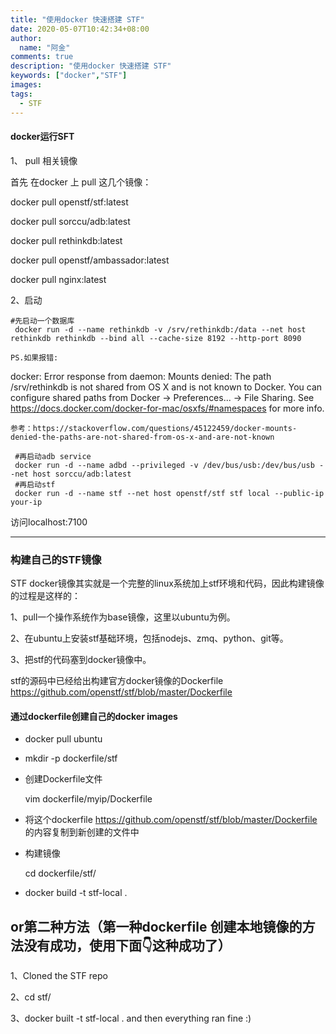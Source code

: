 ```yaml
---
title: "使用docker 快速搭建 STF"
date: 2020-05-07T10:42:34+08:00
author:
  name: "阿金"
comments: true
description: "使用docker 快速搭建 STF"
keywords: ["docker","STF"]
images:
tags:
  - STF
---
```

#### docker运行SFT
1、 pull 相关镜像

首先 在docker 上 pull 这几个镜像：

docker pull openstf/stf:latest

docker pull sorccu/adb:latest

docker pull rethinkdb:latest

docker pull openstf/ambassador:latest

docker pull nginx:latest

2、启动
```shell
#先启动一个数据库
 docker run -d --name rethinkdb -v /srv/rethinkdb:/data --net host rethinkdb rethinkdb --bind all --cache-size 8192 --http-port 8090

PS.如果报错:
```
docker: Error response from daemon: Mounts denied: 
The path /srv/rethinkdb
is not shared from OS X and is not known to Docker.
You can configure shared paths from Docker -> Preferences... -> File Sharing.
See https://docs.docker.com/docker-for-mac/osxfs/#namespaces for more info.
```
参考：https://stackoverflow.com/questions/45122459/docker-mounts-denied-the-paths-are-not-shared-from-os-x-and-are-not-known

 #再启动adb service
 docker run -d --name adbd --privileged -v /dev/bus/usb:/dev/bus/usb --net host sorccu/adb:latest
 #再启动stf
 docker run -d --name stf --net host openstf/stf stf local --public-ip your-ip

```

访问localhost:7100

----------------------------------
### 构建自己的STF镜像

STF docker镜像其实就是一个完整的linux系统加上stf环境和代码，因此构建镜像的过程是这样的：

1、pull一个操作系统作为base镜像，这里以ubuntu为例。

2、在ubuntu上安装stf基础环境，包括nodejs、zmq、python、git等。

3、把stf的代码塞到docker镜像中。

stf的源码中已经给出构建官方docker镜像的Dockerfile https://github.com/openstf/stf/blob/master/Dockerfile



#### 通过dockerfile创建自己的docker images

- docker pull ubuntu

- mkdir -p dockerfile/stf

- 创建Dockerfile文件

    vim dockerfile/myip/Dockerfile

- 将这个dockerfile https://github.com/openstf/stf/blob/master/Dockerfile 的内容复制到新创建的文件中

- 构建镜像

    cd dockerfile/stf/

- docker build -t stf-local .

## or第二种方法（第一种dockerfile 创建本地镜像的方法没有成功，使用下面👇这种成功了）

1、Cloned the STF repo

2、cd stf/

3、docker built -t stf-local . and then everything ran fine :)